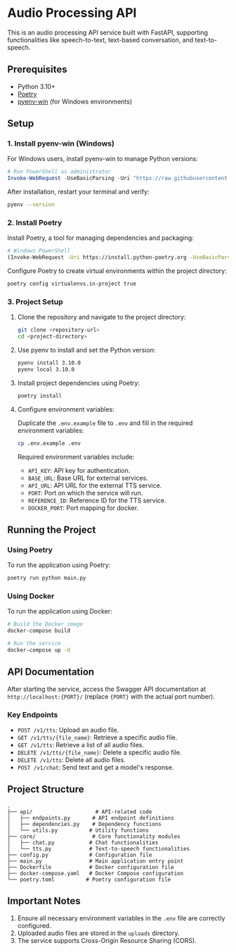 # Audio Processing API

This is an audio processing API service built with FastAPI, supporting functionalities like speech-to-text, text-based conversation, and text-to-speech.

## Prerequisites

- Python 3.10+
- [Poetry](https://python-poetry.org/)
- [pyenv-win](https://github.com/pyenv-win/pyenv-win) (for Windows environments)

## Setup

### 1. Install pyenv-win (Windows)

For Windows users, install pyenv-win to manage Python versions:

```powershell
# Run PowerShell as administrator
Invoke-WebRequest -UseBasicParsing -Uri "https://raw.githubusercontent.com/pyenv-win/pyenv-win/master/pyenv-win/install-pyenv-win.ps1" -OutFile "./install-pyenv-win.ps1"; &"./install-pyenv-win.ps1"
```

After installation, restart your terminal and verify:
```bash
pyenv --version
```

### 2. Install Poetry

Install Poetry, a tool for managing dependencies and packaging:

```bash
# Windows PowerShell
(Invoke-WebRequest -Uri https://install.python-poetry.org -UseBasicParsing).Content | py -
```

Configure Poetry to create virtual environments within the project directory:

```bash
poetry config virtualenvs.in-project true
```

### 3. Project Setup

1. Clone the repository and navigate to the project directory:

   ```bash
   git clone <repository-url>
   cd <project-directory>
   ```

2. Use pyenv to install and set the Python version:

   ```bash
   pyenv install 3.10.0
   pyenv local 3.10.0
   ```

3. Install project dependencies using Poetry:

   ```bash
   poetry install
   ```

4. Configure environment variables:

   Duplicate the `.env.example` file to `.env` and fill in the required environment variables:

   ```bash
   cp .env.example .env
   ```

   Required environment variables include:

   - `API_KEY`: API key for authentication.
   - `BASE_URL`: Base URL for external services.
   - `API_URL`: API URL for the external TTS service.
   - `PORT`: Port on which the service will run.
   - `REFERENCE_ID`: Reference ID for the TTS service.
   - `DOCKER_PORT`: Port mapping for docker.

## Running the Project

### Using Poetry

To run the application using Poetry:

```bash
poetry run python main.py
```

### Using Docker

To run the application using Docker:

```bash
# Build the Docker image
docker-compose build

# Run the service
docker-compose up -d
```

## API Documentation

After starting the service, access the Swagger API documentation at `http://localhost:{PORT}/` (replace `{PORT}` with the actual port number).

### Key Endpoints

- `POST /v1/tts`: Upload an audio file.
- `GET /v1/tts/{file_name}`: Retrieve a specific audio file.
- `GET /v1/tts`: Retrieve a list of all audio files.
- `DELETE /v1/tts/{file_name}`: Delete a specific audio file.
- `DELETE /v1/tts`: Delete all audio files.
- `POST /v1/chat`: Send text and get a model's response.

## Project Structure

```
.
├── api/                    # API-related code
│   ├── endpoints.py       # API endpoint definitions
│   ├── dependencies.py    # Dependency functions
│   └── utils.py          # Utility functions
├── core/                  # Core functionality modules
│   ├── chat.py           # Chat functionalities
│   └── tts.py            # Text-to-speech functionalities
├── config.py             # Configuration file
├── main.py               # Main application entry point
├── Dockerfile            # Docker configuration file
├── docker-compose.yaml   # Docker Compose configuration
└── poetry.toml          # Poetry configuration file
```

## Important Notes

1.  Ensure all necessary environment variables in the `.env` file are correctly configured.
2.  Uploaded audio files are stored in the `uploads` directory.
3.  The service supports Cross-Origin Resource Sharing (CORS).
